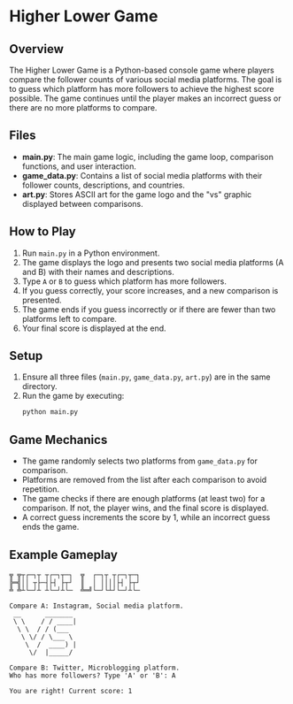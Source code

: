 # Higher Lower Game

## Overview
The Higher Lower Game is a Python-based console game where players compare the follower counts of various social media platforms. The goal is to guess which platform has more followers to achieve the highest score possible. The game continues until the player makes an incorrect guess or there are no more platforms to compare.

## Files
- **main.py**: The main game logic, including the game loop, comparison functions, and user interaction.
- **game_data.py**: Contains a list of social media platforms with their follower counts, descriptions, and countries.
- **art.py**: Stores ASCII art for the game logo and the "vs" graphic displayed between comparisons.

## How to Play
1. Run `main.py` in a Python environment.
2. The game displays the logo and presents two social media platforms (A and B) with their names and descriptions.
3. Type `A` or `B` to guess which platform has more followers.
4. If you guess correctly, your score increases, and a new comparison is presented.
5. The game ends if you guess incorrectly or if there are fewer than two platforms left to compare.
6. Your final score is displayed at the end.


## Setup
1. Ensure all three files (`main.py`, `game_data.py`, `art.py`) are in the same directory.
2. Run the game by executing:
   ```bash
   python main.py
   ```

## Game Mechanics
- The game randomly selects two platforms from `game_data.py` for comparison.
- Platforms are removed from the list after each comparison to avoid repetition.
- The game checks if there are enough platforms (at least two) for a comparison. If not, the player wins, and the final score is displayed.
- A correct guess increments the score by 1, while an incorrect guess ends the game.

## Example Gameplay
```
╦ ╦┬┌─┐┬ ┬┌─┐┬─┐  ╦  ┌─┐┬ ┬┌─┐┬─┐
╠═╣││ ┬├─┤├┤ ├┬┘  ║  │ ││││├┤ ├┬┘
╩ ╩┴└─┘┴ ┴└─┘┴└─  ╩═╝└─┘└┴┘└─┘┴└─

Compare A: Instagram, Social media platform.
 __      _______ 
 \ \    / / ____|
  \ \  / / (___  
   \ \/ / \___ \ 
    \  /  ____) |
     \/  |_____/ 
                     
Compare B: Twitter, Microblogging platform.
Who has more followers? Type 'A' or 'B': A

You are right! Current score: 1
```
